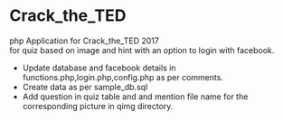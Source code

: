 # Crack_the_TED
php Application for Crack_the_TED 2017<br>
for quiz based on image and hint with an option to login with facebook.
<ul>
<li>Update database and facebook details in functions.php,login.php,config.php as per comments.</li>
<li>Create data as per sample_db.sql</li>
<li>Add question in quiz table and and mention file name for the corresponding picture in qimg directory.</li>
</ul>
